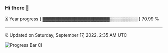 ### Hi there 👋

⏳ Year progress { ▓▓▓▓▓▓▓▓▓▓▓▓▓▓▓▓▓▓▓▓▓░░░░░░░░░ } 70.99 %

---

⏰ Updated on Saturday, September 17, 2022, 2:35 AM UTC

![Progress Bar CI](https://github.com/arthurbuhl/arthurbuhl/workflows/Progress%20Bar%20CI/badge.svg)
